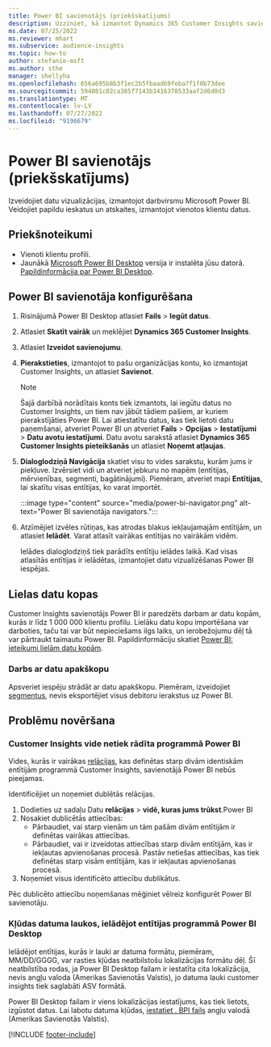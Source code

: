 ```yaml
---
title: Power BI savienotājs (priekšskatījums)
description: Uzziniet, kā izmantot Dynamics 365 Customer Insights savienotāju pakalpojumā Power BI.
ms.date: 07/25/2022
ms.reviewer: mhart
ms.subservice: audience-insights
ms.topic: how-to
author: stefanie-msft
ms.author: sthe
manager: shellyha
ms.openlocfilehash: 656a695b8b3f1ec2b5fbaad69feba7f1f0b73dee
ms.sourcegitcommit: 594081c82ca385f7143b3416378533aaf2d6d0d3
ms.translationtype: MT
ms.contentlocale: lv-LV
ms.lasthandoff: 07/27/2022
ms.locfileid: "9196679"
---
```

# <a name="power-bi-connector-preview"></a>Power BI savienotājs (priekšskatījums)

Izveidojiet datu vizualizācijas, izmantojot darbvirsmu Microsoft Power BI. Veidojiet papildu ieskatus un atskaites, izmantojot vienotos klientu datus.

## <a name="prerequisites"></a>Priekšnoteikumi

- Vienoti klientu profili.
- Jaunākā [Microsoft Power BI Desktop](https://powerbi.microsoft.com/desktop/) versija ir instalēta jūsu datorā. [Papildinformācija par Power BI Desktop](/power-bi/desktop-what-is-desktop).

## <a name="configure-the-connector-for-power-bi"></a>Power BI savienotāja konfigurēšana

1. Risinājumā Power BI Desktop atlasiet **Fails** > **Iegūt datus**.

1. Atlasiet **Skatīt vairāk** un meklējiet **Dynamics 365 Customer Insights**.

1. Atlasiet **Izveidot savienojumu**.

1. **Pierakstieties**, izmantojot to pašu organizācijas kontu, ko izmantojat Customer Insights, un atlasiet **Savienot**.
   > [!NOTE]
   > Šajā darbībā norādītais konts tiek izmantots, lai iegūtu datus no Customer Insights, un tiem nav jābūt tādiem pašiem, ar kuriem pierakstījāties Power BI. Lai atiestatītu datus, kas tiek lietoti datu paņemšanai, atveriet Power BI un atveriet **Fails** > **Opcijas** > **Iestatījumi** > **Datu avotu iestatījumi**. Datu avotu sarakstā atlasiet **Dynamics 365 Customer Insights pieteikšanās** un atlasiet **Noņemt atļaujas**.  

1. **Dialoglodziņā Navigācija** skatiet visu to vides sarakstu, kurām jums ir piekļuve. Izvērsiet vidi un atveriet jebkuru no mapēm (entītijas, mērvienības, segmenti, bagātinājumi). Piemēram, atveriet mapi **Entītijas**, lai skatītu visas entītijas, ko varat importēt.

   :::image type="content" source="media/power-bi-navigator.png" alt-text="Power BI savienotāja navigators.":::

1. Atzīmējiet izvēles rūtiņas, kas atrodas blakus iekļaujamajām entītijām, un atlasiet **Ielādēt**. Varat atlasīt vairākas entītijas no vairākām vidēm.

   Ielādes dialoglodziņš tiek parādīts entītiju ielādes laikā. Kad visas atlasītās entītijas ir ielādētas, izmantojiet datu vizualizēšanas Power BI iespējas.

## <a name="large-data-sets"></a>Lielas datu kopas

Customer Insights savienotājs Power BI ir paredzēts darbam ar datu kopām, kurās ir līdz 1 000 000 klientu profilu. Lielāku datu kopu importēšana var darboties, taču tai var būt nepieciešams ilgs laiks, un ierobežojumu dēļ tā var pārtraukt taimautu Power BI. Papildinformāciju skatiet [Power BI: ieteikumi lielām datu kopām](/power-bi/admin/service-premium-what-is#large-datasets).

### <a name="work-with-a-subset-of-data"></a>Darbs ar datu apakškopu

Apsveriet iespēju strādāt ar datu apakškopu. Piemēram, izveidojiet [segmentus](segments.md), nevis eksportējiet visus debitoru ierakstus uz Power BI.

## <a name="troubleshooting"></a>Problēmu novēršana

### <a name="customer-insights-environment-doesnt-show-in-power-bi"></a>Customer Insights vide netiek rādīta programmā Power BI

Vides, kurās ir vairākas [relācijas](relationships.md), kas definētas starp divām identiskām entītijām programmā Customer Insights, savienotājā Power BI nebūs pieejamas.

Identificējiet un noņemiet dublētās relācijas.

1. Dodieties uz sadaļu Datu **relācijas** > **vidē, kuras jums trūkst**.Power BI
1. Nosakiet dublicētās attiecības:
   - Pārbaudiet, vai starp vienām un tām pašām divām entītijām ir definētas vairākas attiecības.
   - Pārbaudiet, vai ir izveidotas attiecības starp divām entītijām, kas ir iekļautas apvienošanas procesā. Pastāv netiešas attiecības, kas tiek definētas starp visām entītijām, kas ir iekļautas apvienošanas procesā.
1. Noņemiet visus identificēto attiecību dublikātus.

Pēc dublicēto attiecību noņemšanas mēģiniet vēlreiz konfigurēt Power BI savienotāju.

### <a name="errors-on-date-fields-when-loading-entities-in-power-bi-desktop"></a>Kļūdas datuma laukos, ielādējot entītijas programmā Power BI Desktop

Ielādējot entītijas, kurās ir lauki ar datuma formātu, piemēram, MM/DD/GGGG, var rasties kļūdas neatbilstošu lokalizācijas formātu dēļ. Šī neatbilstība rodas, ja Power BI Desktop failam ir iestatīta cita lokalizācija, nevis angļu valoda (Amerikas Savienotās Valstis), jo datuma lauki customer insights tiek saglabāti ASV formātā.

Power BI Desktop failam ir viens lokalizācijas iestatījums, kas tiek lietots, izgūstot datus. Lai labotu datuma kļūdas, [iestatiet . BPI fails](/power-bi/fundamentals/supported-languages-countries-regions#choose-the-language-or-locale-of-power-bi-desktop) angļu valodā (Amerikas Savienotās Valstis).

[!INCLUDE [footer-include](includes/footer-banner.md)]
